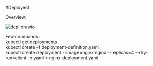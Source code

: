 #Deployent

Overview:

![depl drawio](https://github.com/jyotirraval/EKS-Training/assets/31502473/e460e5d4-9a7d-4572-8237-3d05f0a6646c)

Few commands: <br />
kubectl get deployments <br />
kubectl create -f deployment-definition.yaml <br />
kubectl create deployment --image=nginx nginx --replicas=4 --dry-run=client -o yaml > nginx-deployment.yaml <br />
